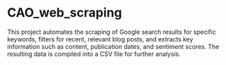 # CAO_web_scraping
This project automates the scraping of Google search results for specific keywords, filters for recent, relevant blog posts, and extracts key information such as content, publication dates, and sentiment scores. The resulting data is compiled into a CSV file for further analysis.
